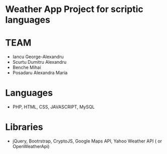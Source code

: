 # Weather App Project for scriptic languages 

# TEAM

- Iancu George-Alexandru
- Scurtu Dumitru Alexandru
- Benche Mihai
- Posadaru Alexandra Maria


# Languages

- PHP, HTML, CSS, JAVASCRIPT, MySQL


# Libraries

- jQuery, Bootrstrap, CryptoJS, Google Maps API, Yahoo Weather API ( or OpenWeatherApi)

